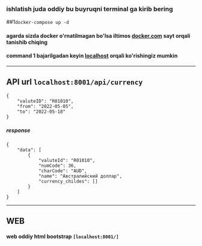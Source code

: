 ### ishlatish juda oddiy bu buyruqni terminal ga kirib bering
##1`docker-compose up -d`

#### agarda sizda docker o'rnatilmagan bo'lsa iltimos [docker.com](https://docs.docker.com) sayt orqali tanishib chiqing
#### command 1 bajarilgadan keyin [localhost](http://127.0.0.1:8001) orqali ko'rishingiz mumkin
--- --- ---------------------------------------
## API url ```localhost:8001/api/currency```
```
{
	"valuteID": "R01010",
	"from": "2022-05-05",
	"to": "2022-05-18"
}
```

##### response
```
{
	"data": [
		{
			"valuteId": "R01010",
			"numCode": 36,
			"charCode": "AUD",
			"name": "Австралийский доллар",
			"currency_childes": []
		}
	]
}
```

--- ------------------
## WEB 

#### web oddiy html bootstrap ```[localhost:8001/]```
